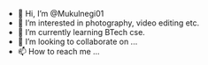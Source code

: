 - 👋 Hi, I’m @Mukulnegi01
- 👀 I’m interested in photography, video editing etc.
- 🌱 I’m currently learning BTech cse.
- 💞️ I’m looking to collaborate on ...
- 📫 How to reach me ...

<!---
Mukulnegi01/Mukulnegi01 is a ✨ special ✨ repository because its `README.md` (this file) appears on your GitHub profile.
You can click the Preview link to take a look at your changes.
--->
